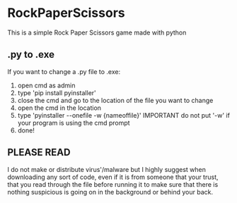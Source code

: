 # RockPaperScissors

This is a simple Rock Paper Scissors game made with python

## .py to .exe ##
If you want to change a .py file to .exe:
1. open cmd as admin
2. type 'pip install pyinstaller'
3. close the cmd and go to the location of the file you want to change
4. open the cmd in the location
5. type 'pyinstaller --onefile -w {nameoffile}' IMPORTANT do not put '-w' if your program is using the cmd prompt
6. done!

## PLEASE READ ##
I do not make or distribute virus'/malware but I highly suggest when downloading any sort
of code, even if it is from someone that your trust, that you read through the file before running it to make
sure that there is nothing suspicious is going on in the background or behind your back.
